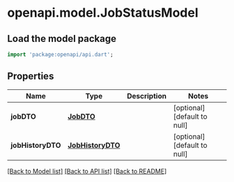 # openapi.model.JobStatusModel

## Load the model package
```dart
import 'package:openapi/api.dart';
```

## Properties
Name | Type | Description | Notes
------------ | ------------- | ------------- | -------------
**jobDTO** | [**JobDTO**](JobDTO.md) |  | [optional] [default to null]
**jobHistoryDTO** | [**JobHistoryDTO**](JobHistoryDTO.md) |  | [optional] [default to null]

[[Back to Model list]](../README.md#documentation-for-models) [[Back to API list]](../README.md#documentation-for-api-endpoints) [[Back to README]](../README.md)


